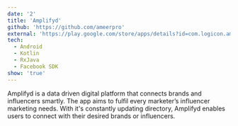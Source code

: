 ```yaml
---
date: '2'
title: 'Amplifyd'
github: 'https://github.com/ameerpro'
external: 'https://play.google.com/store/apps/details?id=com.logicon.amplifyd&hl=en'
tech:
  - Android
  - Kotlin
  - RxJava
  - Facebook SDK
show: 'true'
---
```


Amplifyd is a data driven digital platform that connects brands and influencers smartly. The app aims to fulfil every marketer’s influencer marketing needs. With it's constantly updating directory, Amplifyd enables users to connect with their desired brands or influencers.

